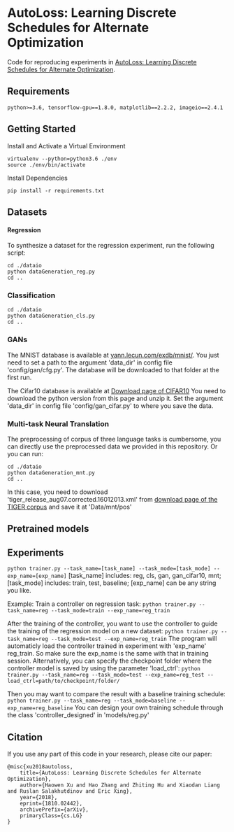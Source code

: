 AutoLoss: Learning Discrete Schedules for Alternate Optimization
======================
Code for reproducing experiments in [AutoLoss: Learning Discrete Schedules for Alternate Optimization](https://arxiv.org/abs/1810.02442).

## Requirements
```
python>=3.6, tensorflow-gpu==1.8.0, matplotlib==2.2.2, imageio==2.4.1
```

## Getting Started

Install and Activate a Virtual Environment
```
virtualenv --python=python3.6 ./env
source ./env/bin/activate
```
Install Dependencies
```
pip install -r requirements.txt
```

## Datasets
#### Regression

To synthesize a dataset for the regression experiment, run the following script:

```
cd ./dataio
python dataGeneration_reg.py
cd ..
```

### Classification
```
cd ./dataio
python dataGeneration_cls.py
cd ..
```

### GANs
The MNIST database is available at [yann.lecun.com/exdb/mnist/](yan.lecun.com/exdb/mnist).
You just need to set a path to the argument 'data\_dir' in config file 'config/gan/cfg.py'. The database will be downloaded to that folder at the first run.

The Cifar10 database is available at [Download page of CIFAR10](http://www.cs.toronto.edu/~kriz/cifar.html)
You need to download the python version from this page and unzip it. Set the argument 'data\_dir' in config file 'config/gan_cifar.py' to where you save the data.

### Multi-task Neural Translation
The preprocessing of corpus of three language tasks is cumbersome, you can directly use the preprocessed data we provided in this repository.
Or you can run:
```
cd ./dataio
python dataGeneration_mnt.py
cd ..
```
In this case, you need to download 'tiger\_release\_aug07.corrected.16012013.xml' from [download page of the TIGER corpus](http://www.ims.uni-stuttgart.de/forschung/ressourcen/korpora/tiger.en.html) and save it at 'Data/mnt/pos'


## Pretrained models

## Experiments
`python trainer.py --task_name=[task_name] --task_mode=[task_mode] --exp_name=[exp_name]`
[task\_name] includes: reg, cls, gan, gan\_cifar10, mnt;
[task\_mode] includes: train, test, baseline;
[exp\_name] can be any string you like.

Example:
Train a controller on regression task:
`python trainer.py --task_name=reg --task_mode=train --exp_name=reg_train`

After the training of the controller, you want to use the controller to guide the training of the regression model on a new dataset:
`python trainer.py --task_name=reg --task_mode=test --exp_name=reg_train`
The program will automaticly load the controller trained in experiment with 'exp\_name' reg_train. So make sure the exp\_name is the same with that in training session. 
Alternatively, you can specify the checkpoint folder where the controller model is saved by using the parameter 'load\_ctrl':
`python trainer.py --task_name=reg --task_mode=test --exp_name=reg_test --load_ctrl=path/to/checkpoint/folder/`

Then you may want to compare the result with a baseline training schedule:
`python trainer.py --task_name=reg --task_mode=baseline --exp_name=reg_baseline`
You can design your own training schedule through the class 'controller_designed' in 'models/reg.py'

## Citation
If you use any part of this code in your research, please cite our paper:
```
@misc{xu2018autoloss,
    title={AutoLoss: Learning Discrete Schedules for Alternate Optimization},
    author={Haowen Xu and Hao Zhang and Zhiting Hu and Xiaodan Liang and Ruslan Salakhutdinov and Eric Xing},
    year={2018},
    eprint={1810.02442},
    archivePrefix={arXiv},
    primaryClass={cs.LG}
}
```
